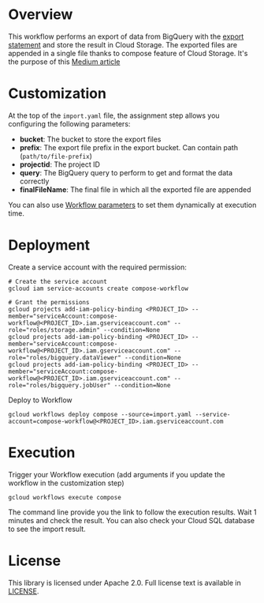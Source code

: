 # Overview

This workflow performs an export of data from BigQuery with the 
[export statement](https://cloud.google.com/bigquery/docs/reference/standard-sql/other-statements) and store the result 
in Cloud Storage. The exported files are appended in a single file thanks to compose feature of Cloud Storage. 
It's the purpose of this 
[Medium article](https://medium.com/google-cloud/get-only-one-csv-file-with-bigquery-export-956d2a147886)

# Customization

At the top of the `import.yaml` file, the assignment step allows you configuring the following parameters:

* **bucket**: The bucket to store the export files
* **prefix**: The export file prefix in the export bucket. Can contain path (`path/to/file-prefix`)
* **projectid**: The project ID
* **query**: The BigQuery query to perform to get and format the data correctly
* **finalFileName**: The final file in which all the exported file are appended

You can also use [Workflow parameters](https://cloud.google.com/workflows/docs/passing-runtime-arguments) to set them 
dynamically at execution time.

# Deployment

Create a service account with the required permission:

```
# Create the service account
gcloud iam service-accounts create compose-workflow

# Grant the permissions
gcloud projects add-iam-policy-binding <PROJECT_ID> --member="serviceAccount:compose-workflow@<PROJECT_ID>.iam.gserviceaccount.com" --role="roles/storage.admin" --condition=None
gcloud projects add-iam-policy-binding <PROJECT_ID> --member="serviceAccount:compose-workflow@<PROJECT_ID>.iam.gserviceaccount.com" --role="roles/bigquery.dataViewer" --condition=None
gcloud projects add-iam-policy-binding <PROJECT_ID> --member="serviceAccount:compose-workflow@<PROJECT_ID>.iam.gserviceaccount.com" --role="roles/bigquery.jobUser" --condition=None
```

Deploy to Workflow 
```
gcloud workflows deploy compose --source=import.yaml --service-account=compose-workflow@<PROJECT_ID>.iam.gserviceaccount.com
```

# Execution

Trigger your Workflow execution (add arguments if you update the workflow in the customization step)
``` 
gcloud workflows execute compose
```

The command line provide you the link to follow the execution results. Wait 1 minutes and check the result.
You can also check your Cloud SQL database to see the import result.

# License

This library is licensed under Apache 2.0. Full license text is available in
[LICENSE](https://github.com/guillaumeblaquiere/cloudrun-cloudfunction-compare/tree/master/LICENSE).